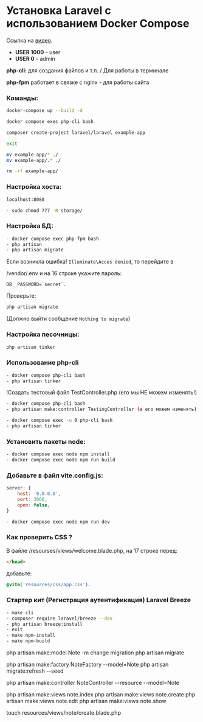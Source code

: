 # Установка Laravel с использованием Docker Compose

Ссылка на [видео](https://www.youtube.com/watch?v=c6FbzmjC6oA).

- **USER 1000** - user
- **USER 0** - admin

**php-cli:** для создания файлов и т.п. / Для работы в терминале

**php-fpm** работает в связке с nginx - для работы сайта

### Команды:

```bash
docker-compose up --build -d

docker compose exec php-cli bash

composer create-project laravel/laravel example-app

exit

mv example-app/* ./
mv example-app/.* ./

rm -rf example-app/
```

### Настройка хоста:
```bash
localhost:8080
```

```bash
- sudo chmod 777 -R storage/
```
### Настройка БД:
```bash
- docker compose exec php-fpm bash
- php artisan
- php artisan migrate 
```

Если возникла ошибка!
`Illuminate\Acces denied`, то перейдите в

 /vendor/.env и на 16 строке укажите пароль:

```.env
DB__PASSWORD=`secret`.
```

Проверьте: 
```bash
php artisan migrate 
```
(Должно выйти сообщение `Nothing to migrate`)

### Настройка песочницы:
```bash
php artisan tinker
```
### Использование php-cli
```bash
- docker compose php-cli bash
- php artisan tinker  
```
!Cоздать тестовый файл TestController.php (его мы НЕ можем изменять!)

```bash
- docker compose php-cli bash
- php artisan make:controller TestingController (а его можем изменять)
```

```bash
- docker compose exec -u 0 php-cli bash
- php artisan tinker  
```
### Установить пакеты node:
```bash
- docker compose exec node npm install
- docker compose exec node npm run build
```
### Добавьте в файл vite.config.js:
```vite.config.js
server: {
    host: '0.0.0.0',
    port: 3000,
    open: false,
}
```

```bash
- docker compose exec node npm run dev
```
### Как проверить CSS ?
В файле /resourses/views/welcome.blade.php, на 17 строке перед:

```html
</head>
```
добавьте: 
```css
@vite('resources/css/app.css').
```


### Стартер кит (Регистрация аутентификация) Laravel Breeze
```bash
- make cli
- composer require laravel/breeze --dev
- php artisan breeze:install
- exit
- make npm-install
- make npm-build
```
<!-- try_files $uri $uri/ /index.php?$query_string; -->


php artisan make:model Note -m
change migration
php artisan migrate

php artisan make:factory NoteFactory --model=Note
php artisan migrate:refresh --seed 

php artisan make:controller NoteController --resource --model=Note


php artisan make:views note.index
php artisan make:views note.create
php artisan make:views note.edit
php artisan make:views note.show

touch resources/views/note/create.blade.php